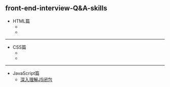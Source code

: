 ## front-end-interview-Q&A-skills  
* HTML篇  
  * []()  
  * 
  
---

* CSS篇  
  * []()  
  * 
  
---

* JavaScript篇  
  * [深入理解JS闭包](https://github.com/wumengsheng/front-end-interview/blob/master/深入理解JS闭包.md)    
